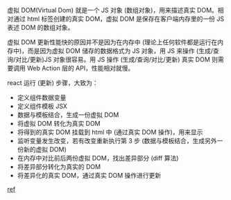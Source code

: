 虚拟 DOM(Virtual Dom) 就是一个 JS 对象 (数组对象)，用来描述真实 DOM。相对通过 html 标签创建的真实 DOM，虚拟 DOM 是保存在客户端内存里的一份 JS 表述 DOM 的数组对象。

虚拟 DOM 更新性能快的原因并不是因为在内存中 (理论上任何软件都是运行在内存中)，而是因为虚拟 DOM 储存的数据格式为 JS 对象，用 JS 来操作 (生成/查询/对比/更新)JS 对象很容易。用 JS 操作 (生成/查询/对比/更新) 真实 DOM 则需要调用 Web Action 层的 API，性能相对就慢。

react 运行 (更新) 步骤，大致为：

* 定义组件数据变量
* 定义组件模板 JSX
* 数据与模板结合，生成一份虚拟 DOM
* 将虚拟 DOM 转化为真实 DOM
* 将得到的真实 DOM 挂载到 html 中 (通过真实 DOM 操作)，用来显示
* 监听变量发生改变，若有改变重新执行第 3 步 (数据与模板结合，生成另外一份新的虚拟 DOM)
* 在内存中对比前后两份虚拟 DOM，找出差异部分 (diff 算法)
* 将差异部分转化为真实的 DOM
* 将差异化的真实 DOM，通过真实 DOM 操作进行更新

[ref](https://github.com/puxiao/react-hook-tutorial/blob/master/%E9%99%8401%EF%BC%9AReact%E5%9F%BA%E7%A1%80%E7%9F%A5%E8%AF%86.md#%E5%A3%B0%E6%98%8E%E5%BC%8F%E5%BC%80%E5%8F%91-%E6%A6%82%E5%BF%B5%E8%A7%A3%E9%87%8A)